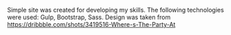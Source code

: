 Simple site was created for developing my skills.
The following technologies were used: Gulp, Bootstrap, Sass.
Design was taken from https://dribbble.com/shots/3419516-Where-s-The-Party-At